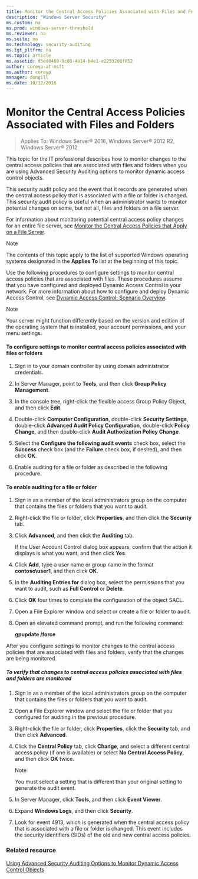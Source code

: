 ```yaml
---
title: Monitor the Central Access Policies Associated with Files and Folders
description: "Windows Server Security"
ms.custom: na
ms.prod: windows-server-threshold
ms.reviewer: na
ms.suite: na
ms.technology: security-auditing
ms.tgt_pltfrm: na
ms.topic: article
ms.assetid: d5ed0469-9c08-4b14-b4e1-e2253208f852
author: coreyp-at-msft
ms.author: coreyp
manager: dongill
ms.date: 10/12/2016
---
```

# Monitor the Central Access Policies Associated with Files and Folders

>Applies To: Windows Server&reg; 2016, Windows Server&reg; 2012 R2, Windows Server&reg; 2012

This topic for the IT professional describes how to monitor changes to the central access policies that are associated with files and folders when you are using Advanced Security Auditing options to monitor dynamic access control objects.

This security audit policy and the event that it records are generated when the central access policy that is associated with a file or folder is changed. This security audit policy is useful when an administrator wants to monitor potential changes on some, but not all, files and folders on a file server.

For information about monitoring potential central access policy changes for an entire file server, see [Monitor the Central Access Policies that Apply on a File Server](monitor-the-central-access-policies-that-apply-on-a-file-server.md).

> [!NOTE]
> The contents of this topic apply to the list of supported Windows operating systems designated in the **Applies To** list at the beginning of this topic.

Use the following procedures to configure settings to monitor central access policies that are associated with files. These procedures assume that you have configured and deployed Dynamic Access Control in your network. For more information about how to configure and deploy Dynamic Access Control, see [Dynamic Access Control: Scenario Overview](http://technet.microsoft.com/library/hh831717.aspx).

> [!NOTE]
> Your server might function differently based on the version and edition of the operating system that is installed, your account permissions, and your menu settings.

#### To configure settings to monitor central access policies associated with files or folders

1.  Sign in to your domain controller by using domain administrator credentials.

2.  In Server Manager, point to **Tools**, and then click **Group Policy Management**.

3.  In the console tree, right-click the flexible access Group Policy Object, and then click **Edit**.

4.  Double-click **Computer Configuration**, double-click **Security Settings**, double-click **Advanced Audit Policy Configuration**, double-click **Policy Change**, and then double-click **Audit Authorization Policy Change**.

5.  Select the **Configure the following audit events** check box, select the **Success** check box (and the **Failure** check box, if desired), and then click **OK**.

6.  Enable auditing for a file or folder as described in the following procedure.

#### To enable auditing for a file or folder

1.  Sign in as a member of the local administrators group on the computer that contains the files or folders that you want to audit.

2.  Right-click the file or folder, click **Properties**, and then click the **Security** tab.

3.  Click **Advanced**, and then click the **Auditing** tab.

    If the User Account Control dialog box appears, confirm that the action it displays is what you want, and then click **Yes**.

4.  Click **Add**, type a user name or group name in the format **contoso\user1**, and then click **OK**.

5.  In the **Auditing Entries for** dialog box, select the permissions that you want to audit, such as **Full Control** or **Delete**.

6.  Click **OK** four times to complete the configuration of the object SACL.

7.  Open a File Explorer window and select or create a file or folder to audit.

8.  Open an elevated command prompt, and run the following command:

    **gpupdate /force**

After you configure settings to monitor changes to the central access policies that are associated with files and folders, verify that the changes are being monitored.

##### To verify that changes to central access policies associated with files and folders are monitored

1.  Sign in as a member of the local administrators group on the computer that contains the files or folders that you want to audit.

2.  Open a File Explorer window and select the file or folder that you configured for auditing in the previous procedure.

3.  Right-click the file or folder, click **Properties**, click the **Security** tab, and then click **Advanced**.

4.  Click the **Central Policy** tab, click **Change**, and select a different central access policy (if one is available) or select **No Central Access Policy**, and then click **OK** twice.

    > [!NOTE]
    > You must select a setting that is different than your original setting to generate the audit event.

5.  In Server Manager, click **Tools**, and then click **Event Viewer**.

6.  Expand **Windows Logs**, and then click **Security**.

7.  Look for event 4913, which is generated when the central access policy that is associated with a file or folder is changed. This event includes the security identifiers (SIDs) of the old and new central access policies.

### Related resource
[Using Advanced Security Auditing Options to Monitor Dynamic Access Control Objects](../using-advanced-security-auditing-options-to-monitor-dynamic-access-control-objects.md)


